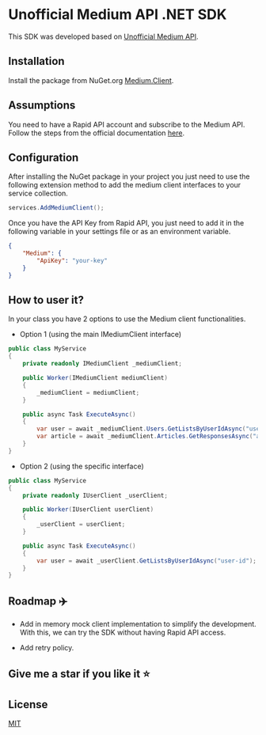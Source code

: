 # Unofficial Medium API .NET SDK

This SDK was developed based on [Unofficial Medium API](https://mediumapi.com/). 

## Installation

Install the package from NuGet.org [Medium.Client](https://www.nuget.org/packages/Medium.Client/).


## Assumptions

You need to have a Rapid API account and subscribe to the Medium API. 
Follow the steps from the official documentation [here](https://mediumapi.com/#:~:text=How%20can%20I,Steps%3A).

## Configuration

After installing the NuGet package in your project you just need to use the following extension method to add the medium client interfaces to your service collection.

```csharp
services.AddMediumClient();
```

Once you have the API Key from Rapid API, you just need to add it in the following variable in your settings file or as an environment variable.

```json
{
    "Medium": {
        "ApiKey": "your-key"
    }
}
```

## How to user it?

In your class you have 2 options to use the Medium client functionalities.

- Option 1 (using the main IMediumClient interface)

```csharp
public class MyService
{
    private readonly IMediumClient _mediumClient;

    public Worker(IMediumClient mediumClient)
    {
        _mediumClient = mediumClient;
    }

    public async Task ExecuteAsync()
    {
        var user = await _mediumClient.Users.GetListsByUserIdAsync("user-id");
        var article = await _mediumClient.Articles.GetResponsesAsync("article-id");
    }
}
```

- Option 2 (using the specific interface)

```csharp
public class MyService
{
    private readonly IUserClient _userClient;

    public Worker(IUserClient userClient)
    {
        _userClient = userClient;
    }

    public async Task ExecuteAsync()
    {
        var user = await _userClient.GetListsByUserIdAsync("user-id");
    }
}
```

## Roadmap :airplane:

- Add in memory mock client implementation to simplify the development. With this, we can try the SDK without having Rapid API access.

- Add retry policy.


## Give me a star if you like it :star:



## License

[MIT](https://choosealicense.com/licenses/mit/)
